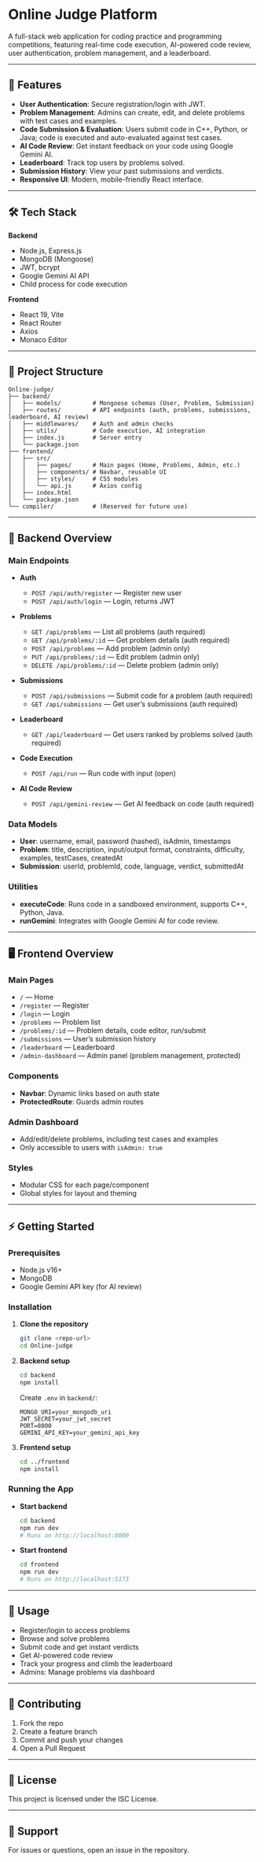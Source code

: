 # Online Judge Platform

A full-stack web application for coding practice and programming competitions, featuring real-time code execution, AI-powered code review, user authentication, problem management, and a leaderboard.

---

## 🚀 Features

- **User Authentication**: Secure registration/login with JWT.
- **Problem Management**: Admins can create, edit, and delete problems with test cases and examples.
- **Code Submission & Evaluation**: Users submit code in C++, Python, or Java; code is executed and auto-evaluated against test cases.
- **AI Code Review**: Get instant feedback on your code using Google Gemini AI.
- **Leaderboard**: Track top users by problems solved.
- **Submission History**: View your past submissions and verdicts.
- **Responsive UI**: Modern, mobile-friendly React interface.

---

## 🛠️ Tech Stack

**Backend**
- Node.js, Express.js
- MongoDB (Mongoose)
- JWT, bcrypt
- Google Gemini AI API
- Child process for code execution

**Frontend**
- React 19, Vite
- React Router
- Axios
- Monaco Editor

---

## 📁 Project Structure

```
Online-judge/
├── backend/
│   ├── models/         # Mongoose schemas (User, Problem, Submission)
│   ├── routes/         # API endpoints (auth, problems, submissions, leaderboard, AI review)
│   ├── middlewares/    # Auth and admin checks
│   ├── utils/          # Code execution, AI integration
│   ├── index.js        # Server entry
│   └── package.json
├── frontend/
│   ├── src/
│   │   ├── pages/      # Main pages (Home, Problems, Admin, etc.)
│   │   ├── components/ # Navbar, reusable UI
│   │   ├── styles/     # CSS modules
│   │   └── api.js      # Axios config
│   ├── index.html
│   └── package.json
└── compiler/           # (Reserved for future use)
```

---

## 🧩 Backend Overview

### Main Endpoints

- **Auth**
  - `POST /api/auth/register` — Register new user
  - `POST /api/auth/login` — Login, returns JWT

- **Problems**
  - `GET /api/problems` — List all problems (auth required)
  - `GET /api/problems/:id` — Get problem details (auth required)
  - `POST /api/problems` — Add problem (admin only)
  - `PUT /api/problems/:id` — Edit problem (admin only)
  - `DELETE /api/problems/:id` — Delete problem (admin only)

- **Submissions**
  - `POST /api/submissions` — Submit code for a problem (auth required)
  - `GET /api/submissions` — Get user’s submissions (auth required)

- **Leaderboard**
  - `GET /api/leaderboard` — Get users ranked by problems solved (auth required)

- **Code Execution**
  - `POST /api/run` — Run code with input (open)

- **AI Code Review**
  - `POST /api/gemini-review` — Get AI feedback on code (auth required)

### Data Models

- **User**: username, email, password (hashed), isAdmin, timestamps
- **Problem**: title, description, input/output format, constraints, difficulty, examples, testCases, createdAt
- **Submission**: userId, problemId, code, language, verdict, submittedAt

### Utilities

- **executeCode**: Runs code in a sandboxed environment, supports C++, Python, Java.
- **runGemini**: Integrates with Google Gemini AI for code review.

---

## 🖥️ Frontend Overview

### Main Pages

- `/` — Home
- `/register` — Register
- `/login` — Login
- `/problems` — Problem list
- `/problems/:id` — Problem details, code editor, run/submit
- `/submissions` — User’s submission history
- `/leaderboard` — Leaderboard
- `/admin-dashboard` — Admin panel (problem management, protected)

### Components

- **Navbar**: Dynamic links based on auth state
- **ProtectedRoute**: Guards admin routes

### Admin Dashboard

- Add/edit/delete problems, including test cases and examples
- Only accessible to users with `isAdmin: true`

### Styles

- Modular CSS for each page/component
- Global styles for layout and theming

---

## ⚡ Getting Started

### Prerequisites

- Node.js v16+
- MongoDB
- Google Gemini API key (for AI review)

### Installation

1. **Clone the repository**
   ```bash
   git clone <repo-url>
   cd Online-judge
   ```

2. **Backend setup**
   ```bash
   cd backend
   npm install
   ```
   Create `.env` in `backend/`:
   ```
   MONGO_URI=your_mongodb_uri
   JWT_SECRET=your_jwt_secret
   PORT=8000
   GEMINI_API_KEY=your_gemini_api_key
   ```

3. **Frontend setup**
   ```bash
   cd ../frontend
   npm install
   ```

### Running the App

- **Start backend**
  ```bash
  cd backend
  npm run dev
  # Runs on http://localhost:8000
  ```

- **Start frontend**
  ```bash
  cd frontend
  npm run dev
  # Runs on http://localhost:5173
  ```

---

## 🎯 Usage

- Register/login to access problems
- Browse and solve problems
- Submit code and get instant verdicts
- Get AI-powered code review
- Track your progress and climb the leaderboard
- Admins: Manage problems via dashboard

---

## 📝 Contributing

1. Fork the repo
2. Create a feature branch
3. Commit and push your changes
4. Open a Pull Request

---

## 📄 License

This project is licensed under the ISC License.

---

## 🤝 Support

For issues or questions, open an issue in the repository.